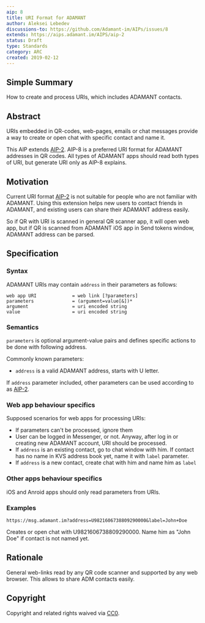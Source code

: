```yaml
---
aip: 8
title: URI Format for ADAMANT
author: Aleksei Lebedev
discussions-to: https://github.com/Adamant-im/AIPs/issues/8
extends: https://aips.adamant.im/AIPS/aip-2
status: Draft
type: Standards
category: ARC
created: 2019-02-12
---
```


<!--You can leave these HTML comments in your merged AIP and delete the visible duplicate text guides, they will not appear and may be helpful to refer to if you edit it again. This is the suggested template for new AIPs. Note that an AIP number will be assigned by an editor. When opening a pull request to submit your AIP, please use an abbreviated title in the filename, `aip-draft_title_abbrev.md`. The title should be 44 characters or less.-->

## Simple Summary
How to create and process URIs, which includes ADAMANT contacts.

## Abstract
<!--A short (~200 word) description of the technical issue being addressed.-->
URIs embedded in QR-codes, web-pages, emails or chat messages provide a way to create or open chat with specific contact and name it.

This AIP extends [AIP-2](https://aips.adamant.im/AIPS/aip-2). AIP-8 is a preferred URI format for ADAMANT addresses in QR codes. All types of ADAMANT apps should read both types of URI, but generate URI only as AIP-8 explains.

## Motivation
<!--The motivation is critical for AIPs that want to change the protocol. It should clearly explain why the existing protocol specification is inadequate to address the problem that the AIP solves. AIP submissions without sufficient motivation may be rejected outright.-->
Current URI format [AIP-2](https://aips.adamant.im/AIPS/aip-2) is not suitable for people who are not familiar with ADAMANT. Using this extension helps new users to contact friends in ADAMANT, and existing users can share their ADAMANT address easily.

So if QR with URI is scanned in general QR scanner app, it will open web app, but if QR is scanned from ADAMANT iOS app in Send tokens window, ADAMANT address can be parsed.

## Specification
<!--The technical specification should describe the syntax and semantics of any new feature. The specification should be detailed enough to allow competing, interoperable implementations for different platforms.-->
### Syntax
ADAMANT URIs may contain `address` in their parameters as follows:
```
web app URI             = web link [?parameters]
parameters              = (argument=value[&])*
argument                = uri encoded string
value                   = uri encoded string
```

### Semantics

`parameters` is optional argument-value pairs and defines specific actions to be done with following address.

Commonly known parameters:
- `address` is a valid ADAMANT address, starts with U letter.

If `address` parameter included, other parameters can be used according to as [AIP-2](https://aips.adamant.im/AIPS/aip-2#semantics).

### Web app behaviour specifics
Supposed scenarios for web apps for processing URIs:
- If parameters can't be processed, ignore them
- User can be logged in Messenger, or not. Anyway, after log in or creating new ADAMANT account, URI should be processed.
- If `address` is an existing contact, go to chat window with him. If contact has no name in KVS address book yet, name it with `label` parameter.
- If `address` is a new contact, create chat with him and name him as `label`

### Other apps behaviour specifics
iOS and Anroid apps should only read parameters from URIs.

### Examples
```
https://msg.adamant.im?address=U9821606738809290000&label=John+Doe
```
Creates or open chat with U9821606738809290000. Name him as "John Doe" if contact is not named yet.

## Rationale
<!--The rationale fleshes out the specification by describing what motivated the design and why particular design decisions were made. It should describe alternate designs that were considered and related work, e.g. how the feature is supported in other languages. The rationale may also provide evidence of consensus within the community, and should discuss important objections or concerns raised during discussion.-->
General web-links read by any QR code scanner and supported by any web browser. This allows to share ADM contacts easily.

## Copyright
Copyright and related rights waived via [CC0](https://creativecommons.org/publicdomain/zero/1.0/).
